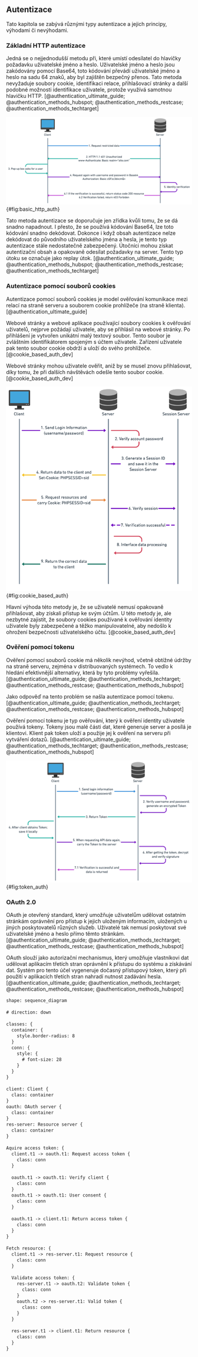
## Autentizace

Tato kapitola se zabývá různými typy autentizace a jejich principy, výhodami či nevýhodami.

### Základní HTTP autentizace

Jedná se o nejjednodušší metodu při,
které umístí odesílatel do hlavičky požadavku uživatelské jméno a heslo.
Uživatelské jméno a heslo jsou zakódovány pomocí Base64,
toto kódování převádí uživatelské jméno a heslo na sadu 64 znaků,
aby byl zajištěn bezpečný přenos.
Tato metoda nevyžaduje soubory cookie, identifikaci relace,
přihlašovací stránky a další podobné možnosti identifikace uživatele,
protože využívá samotnou hlavičku HTTP. [@authentication_ultimate_guide; @authentication_methods_hubspot; @authentication_methods_restcase; @authentication_methods_techtarget]

![HTTP autentizace [@authentication_ultimate_guide]](../../pictures/http_auth.png){#fig:basic_http_auth}

Tato metoda autentizace se doporučuje jen zřídka kvůli tomu, že se dá snadno napadnout.
I přesto, že se používá kódování Base64, lze toto kódování snadno dekódovat.
Dokonce i když obsah autentizace nelze dekódovat do původního uživatelského jména a hesla,
je tento typ autentizace stále nedostatečně zabezpečený.
Útočníci mohou získat autentizační obsah a opakovaně odesílat požadavky na server.
Tento typ útoku se označuje jako replay útok. [@authentication_ultimate_guide; @authentication_methods_hubspot; @authentication_methods_restcase; @authentication_methods_techtarget]



### Autentizace pomocí souborů cookies

Autentizace pomocí souborů cookies je model ověřování komunikace mezi relací na straně serveru a souborem cookie prohlížeče (na straně klienta). [@authentication_ultimate_guide]

Webové stránky a webové aplikace používající soubory cookies k ověřování uživatelů,
nejprve požádají uživatele, aby se přihlásil na webové stránky.
Po přihlášení je vytvořen unikátní malý textový soubor.
Tento soubor je zvláštním identifikátorem spojeným s účtem uživatele.
Zařízení uživatele pak tento soubor cookie obdrží a uloží do svého prohlížeče. [@cookie_based_auth_dev]

Webové stránky mohou uživatele ověřit, aniž by se musel znovu přihlašovat,
díky tomu, že při dalších návštěvách odešle tento soubor cookie. [@cookie_based_auth_dev]

![Autentizace pomocí souborů cookies [@authentication_ultimate_guide]](../../pictures/cookie_based_auth.png){#fig:cookie_based_auth}

Hlavní výhoda této metody je, že se uživatelé nemusí opakovaně přihlašovat,
aby získali přístup ke svým účtům.
U této metody je, ale nezbytné zajistit,
že soubory cookies používané k ověřování identity uživatele byly zabezpečené a těžko manipulovatelné,
aby nedošlo k ohrožení bezpečnosti uživatelského účtu. [@cookie_based_auth_dev]



### Ověření pomocí tokenu

Ověření pomocí souborů cookie má několik nevýhod,
včetně obtížné údržby na straně serveru,
zejména v distribuovaných systémech.
To vedlo k hledání efektivnější alternativy,
která by tyto problémy vyřešila. [@authentication_ultimate_guide; @authentication_methods_techtarget; @authentication_methods_restcase; @authentication_methods_hubspot]

Jako odpověď na tento problém se našla autentizace pomocí tokenu. [@authentication_ultimate_guide; @authentication_methods_techtarget; @authentication_methods_restcase; @authentication_methods_hubspot]

Ověření pomocí tokenu je typ ověřování,
který k ověření identity uživatele používá tokeny.
Tokeny jsou malé části dat, které generuje server a posílá je klientovi.
Klient pak token uloží a použije jej k ověření na serveru při vytváření dotazů. [@authentication_ultimate_guide; @authentication_methods_techtarget; @authentication_methods_restcase; @authentication_methods_hubspot]

![Ověření pomocí tokenu [@authentication_ultimate_guide]](../../pictures/token_auth.png){#fig:token_auth}



### OAuth 2.0

OAuth je otevřený standard,
který umožňuje uživatelům udělovat ostatním stránkám oprávnění pro přístup k jejich uloženým informacím,
uložených u jiných poskytovatelů různých služeb.
Uživatelé tak nemusí poskytovat své uživatelské jméno a heslo přímo těmto stránkám. [@authentication_ultimate_guide; @authentication_methods_techtarget; @authentication_methods_restcase; @authentication_methods_hubspot]

OAuth slouží jako autorizační mechanismus,
který umožňuje vlastníkovi dat udělovat aplikacím třetích stran oprávnění k přístupu do systému a získávání dat.
Systém pro tento účel vygeneruje dočasný přístupový token, který při použití v aplikacích třetích stran nahradí nutnost zadávání hesla. [@authentication_ultimate_guide; @authentication_methods_techtarget; @authentication_methods_restcase; @authentication_methods_hubspot]

```{.d2 #fig:oauth_diagram caption="Ověření pomocí OAuth 2.0" height=50%}
shape: sequence_diagram

# direction: down

classes: {
  container: {
    style.border-radius: 8
  }
  conn: {
    style: {
      # font-size: 28
    }
  }
}

client: Client {
  class: container
}
oauth: OAuth server {
  class: container
}
res-server: Resource server {
  class: container
}

Aquire access token: {
  client.t1 -> oauth.t1: Request access token {
    class: conn
  }

  oauth.t1 -> oauth.t1: Verify client {
    class: conn
  }
  oauth.t1 -> oauth.t1: User consent {
    class: conn
  }

  oauth.t1 -> client.t1: Return access token {
    class: conn
  }
}

Fetch resource: {
  client.t1 -> res-server.t1: Request resource {
    class: conn
  }

  Validate access token: {
    res-server.t1 -> oauth.t2: Validate token {
      class: conn
    }
    oauth.t2 -> res-server.t1: Valid token {
      class: conn
    }
  }

  res-server.t1 -> client.t1: Return resource {
    class: conn
  }
}
```
